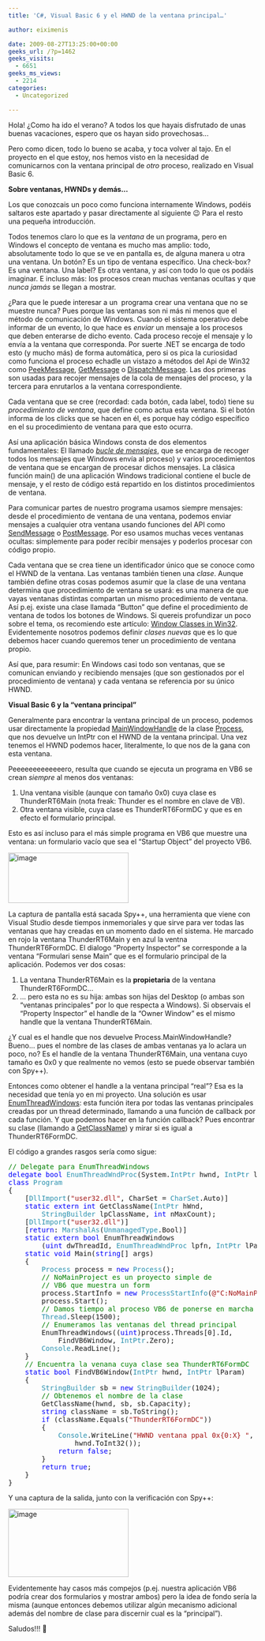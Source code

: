 ```yaml
---
title: 'C#, Visual Basic 6 y el HWND de la ventana principal…'

author: eiximenis

date: 2009-08-27T13:25:00+00:00
geeks_url: /?p=1462
geeks_visits:
  - 6651
geeks_ms_views:
  - 2214
categories:
  - Uncategorized

---
```

Hola! ¿Como ha ido el verano? A todos los que hayais disfrutado de unas buenas vacaciones, espero que os hayan sido provechosas... 

Pero como dicen, todo lo bueno se acaba, y toca volver al tajo. En el proyecto en el que estoy, nos hemos visto en la necesidad de comunicarnos con la ventana principal de _otro_ proceso, realizado en Visual Basic 6.

<!--more-->

**Sobre ventanas, HWNDs y demás...**

Los que conozcais un poco como funciona internamente Windows, podéis saltaros este apartado y pasar directamente al siguiente 😉 Para el resto una pequeña introducción.

Todos tenemos claro lo que es la _ventana_ de un programa, pero en Windows el concepto de ventana es mucho mas amplio: todo, absolutamente todo lo que se ve en pantalla es, de alguna manera u otra una ventana. Un botón? Es un tipo de ventana específico. Una check-box? Es una ventana. Una label? Es otra ventana, y así con todo lo que os podáis imaginar. E incluso más: los procesos crean muchas ventanas ocultas y que _nunca jamás_ se llegan a mostrar.

¿Para que le puede interesar a un&nbsp; programa crear una ventana que no se muestre nunca? Pues porque las ventanas son ni más ni menos que el método de comunicación de Windows. Cuando el sistema operativo debe informar de un evento, lo que hace es _enviar_ un mensaje a los procesos que deben enterarse de dicho evento. Cada proceso recoje el mensaje y lo envía a la ventana que corresponda. Por suerte .NET se encarga de todo esto (y mucho más) de forma automática, pero si os pica la curiosidad como funciona el proceso echadle un vistazo a métodos del Api de Win32 como [PeekMessage][1], [GetMessage][2] o [DispatchMessage][3]. Las dos primeras son usadas para recojer mensajes de la cola de mensajes del proceso, y la tercera para enrutarlos a la ventana correspondiente.

Cada ventana que se cree (recordad: cada botón, cada label, todo) tiene su _procedimiento de ventana_, que define como actua esta ventana. Si el botón informa de los clicks que se hacen en él, es porque hay código específico en el su procedimiento de ventana para que esto ocurra.

Así una aplicación básica Windows consta de dos elementos fundamentales: El llamado _[bucle de mensajes][4]_, que se encarga de recoger todos los mensajes que Windows envía al proceso) y varios procedimientos de ventana que se encargan de procesar dichos mensajes. La clásica función main() de una aplicación Windows tradicional contiene el bucle de mensaje, y el resto de código está repartido en los distintos procedimientos de ventana.

Para comunicar partes de nuestro programa usamos siempre mensajes: desde el procedimiento de ventana de una ventana, podemos enviar mensajes a cualquier otra ventana usando funciones del API como [SendMessage][5] o [PostMessage][6]. Por eso usamos muchas veces ventanas ocultas: simplemente para poder recibir mensajes y poderlos procesar con código propio.

Cada ventana que se crea tiene un identificador único que se conoce como el HWND de la ventana. Las ventanas también tienen una _clase_. Aunque también define otras cosas podemos asumir que la clase de una ventana determina que procedimiento de ventana se usará: es una manera de que vayas ventanas distintas compartan un mismo procedimiento de ventana. Así p.ej. existe una clase llamada &ldquo;Button&rdquo; que define el procedimiento de ventana de todos los botones de Windows. Si quereis profundizar un poco sobre el tema, os recomiendo este artículo: [Window Classes in Win32][7]. Evidentemente nosotros podemos definir _clases nuevas_ que es lo que debemos hacer cuando queremos tener un procedimiento de ventana propio.

Así que, para resumir: En Windows casi todo son ventanas, que se comunican enviando y recibiendo mensajes (que son gestionados por el procedimiento de ventana) y cada ventana se referencia por su único HWND.

**Visual Basic 6 y la &ldquo;ventana principal&rdquo;**

Generalmente para encontrar la ventana principal de un proceso, podemos usar directamente la propiedad [MainWindowHandle][8] de la clase [Process][9], que nos devuelve un IntPtr con el HWND de la ventana principal. Una vez tenemos el HWND podemos hacer, literalmente, lo que nos de la gana con esta ventana.

Peeeeeeeeeeeeero, resulta que cuando se ejecuta un programa en VB6 se crean _siempre_ al menos dos ventanas:

  1. Una ventana visible (aunque con tamaño 0x0) cuya clase es ThunderRT6Main (nota freak: Thunder es el nombre en clave de VB).
  2. Otra ventana visible, cuya clase es ThunderRT6FormDC y que es en efecto el formulario principal.

Esto es así incluso para el más simple programa en VB6 que muestre una ventana: un formulario vacío que sea el &ldquo;Startup Object&rdquo; del proyecto VB6.

[<img height="102" width="244" src="/cfs-file.ashx/__key/CommunityServer.Blogs.Components.WeblogFiles/etomas/image_5F00_thumb_5F00_6CF6E207.png" alt="image" border="0" title="image" style="border-bottom: 0px; border-left: 0px; display: inline; border-top: 0px; border-right: 0px" />][10] 

La captura de pantalla está sacada Spy++, una herramienta que viene con Visual Studio desde tiempos inmemoriales y que sirve para ver todas las ventanas que hay creadas en un momento dado en el sistema. He marcado en rojo la ventana ThunderRT6Main y en azul la ventna ThunderRT6FormDC. El dialogo &ldquo;Property Inspector&rdquo; se corresponde a la ventana &ldquo;Formulari sense Main&rdquo; que es el formulario principal de la aplicación. Podemos ver dos cosas:

  1. La ventana ThunderRT6Main es la **propietaria** de la ventana ThunderRT6FormDC...
  2. ... pero esta no es su hija: ambas son hijas del Desktop (o ambas son &ldquo;ventanas principales&rdquo; por lo que respecta a Windows). Si observais el &ldquo;Property Inspector&rdquo; el handle de la &ldquo;Owner Window&rdquo; es el mismo handle que la ventana ThunderRT6Main.

¿Y cual es el handle que nos devuelve Process.MainWindowHandle? Bueno... pues el nombre de las clases de ambas ventanas ya lo aclara un poco, no? Es el handle de la ventana ThunderRT6Main, una ventana cuyo tamaño es 0x0 y que realmente no vemos (esto se puede observar también con Spy++).

Entonces como obtener el handle a la ventana principal &ldquo;real&rdquo;? Esa es la necesidad que tenía yo en mi proyecto. Una solución es usar [EnumThreadWindows][11]: esta función itera por todas las ventanas principales creadas por un thread determinado, llamando a una función de callback por cada función. Y que podemos hacer en la función callback? Pues encontrar su clase (llamando a [GetClassName][12]) y mirar si es igual a ThunderRT6FormDC.

El código a grandes rasgos sería como sigue:

<pre class="code"><span style="color: green">// Delegate para EnumThreadWindows
</span><span style="color: blue">delegate bool </span><span style="color: #2b91af">EnumThreadWndProc</span>(System.<span style="color: #2b91af">IntPtr </span>hwnd, <span style="color: #2b91af">IntPtr </span>lParam);
<span style="color: blue">class </span><span style="color: #2b91af">Program
</span>{
    [<span style="color: #2b91af">DllImport</span>(<span style="color: #a31515">"user32.dll"</span>, CharSet = <span style="color: #2b91af">CharSet</span>.Auto)]
    <span style="color: blue">static extern int </span>GetClassName(<span style="color: #2b91af">IntPtr </span>hWnd,
        <span style="color: #2b91af">StringBuilder </span>lpClassName, <span style="color: blue">int </span>nMaxCount);
    [<span style="color: #2b91af">DllImport</span>(<span style="color: #a31515">"user32.dll"</span>)]
    [<span style="color: blue">return</span>: <span style="color: #2b91af">MarshalAs</span>(<span style="color: #2b91af">UnmanagedType</span>.Bool)]
    <span style="color: blue">static extern bool </span>EnumThreadWindows
        (<span style="color: blue">uint </span>dwThreadId, <span style="color: #2b91af">EnumThreadWndProc </span>lpfn, <span style="color: #2b91af">IntPtr </span>lParam);
    <span style="color: blue">static void </span>Main(<span style="color: blue">string</span>[] args)
    {
        <span style="color: #2b91af">Process </span>process = <span style="color: blue">new </span><span style="color: #2b91af">Process</span>();
        <span style="color: green">// NoMainProject es un proyecto simple de
        // VB6 que muestra un form
        </span>process.StartInfo = <span style="color: blue">new </span><span style="color: #2b91af">ProcessStartInfo</span>(<span style="color: #a31515">@"C:NoMainProject.exe"</span>);
        process.Start();
        <span style="color: green">// Damos tiempo al proceso VB6 de ponerse en marcha
        </span><span style="color: #2b91af">Thread</span>.Sleep(1500);
        <span style="color: green">// Enumeramos las ventanas del thread principal
        </span>EnumThreadWindows((<span style="color: blue">uint</span>)process.Threads[0].Id,
            FindVB6Window, <span style="color: #2b91af">IntPtr</span>.Zero);
        <span style="color: #2b91af">Console</span>.ReadLine();
    }
    <span style="color: green">// Encuentra la venana cuya clase sea ThunderRT6FormDC
    </span><span style="color: blue">static bool </span>FindVB6Window(<span style="color: #2b91af">IntPtr </span>hwnd, <span style="color: #2b91af">IntPtr </span>lParam)
    {
        <span style="color: #2b91af">StringBuilder </span>sb = <span style="color: blue">new </span><span style="color: #2b91af">StringBuilder</span>(1024);
        <span style="color: green">// Obtenemos el nombre de la clase
        </span>GetClassName(hwnd, sb, sb.Capacity);
        <span style="color: blue">string </span>className = sb.ToString();
        <span style="color: blue">if </span>(className.Equals(<span style="color: #a31515">"ThunderRT6FormDC"</span>))
        {
            <span style="color: #2b91af">Console</span>.WriteLine(<span style="color: #a31515">"HWND ventana ppal 0x{0:X} "</span>,
                hwnd.ToInt32());
            <span style="color: blue">return false</span>;
        }
        <span style="color: blue">return true</span>;
    }
}</pre>

[][13]

Y una captura de la salida, junto con la verificación con Spy++:

[<img height="138" width="244" src="/cfs-file.ashx/__key/CommunityServer.Blogs.Components.WeblogFiles/etomas/image_5F00_thumb_5F00_0B970176.png" alt="image" border="0" title="image" style="border-bottom: 0px; border-left: 0px; display: inline; border-top: 0px; border-right: 0px" />][14] 

Evidentemente hay casos más compejos (p.ej. nuestra aplicación VB6 podría crear dos formularios y mostrar ambos) pero la idea de fondo sería la misma (aunque entonces debemos utilizar algún mecanismo adicional además del nombre de clase para discernir cual es la &ldquo;principal&rdquo;).

Saludos!!! 🙂

 [1]: http://msdn.microsoft.com/en-us/library/ms644943(VS.85).aspx
 [2]: http://msdn.microsoft.com/en-us/library/ms644936(VS.85).aspx
 [3]: http://msdn.microsoft.com/en-us/library/ms644934(VS.85).aspx
 [4]: http://msdn.microsoft.com/en-us/library/ms644928(VS.85).aspx
 [5]: http://msdn.microsoft.com/en-us/library/ms644950(VS.85).aspx
 [6]: http://msdn.microsoft.com/en-us/library/ms644944(VS.85).aspx
 [7]: http://msdn.microsoft.com/en-us/library/ms997511.aspx
 [8]: http://msdn.microsoft.com/en-us/library/system.diagnostics.process.mainwindowhandle.aspx
 [9]: http://msdn.microsoft.com/en-us/library/system.diagnostics.process.aspx
 [10]: /cfs-file.ashx/__key/CommunityServer.Blogs.Components.WeblogFiles/etomas/image_5F00_2A7FE016.png
 [11]: http://msdn.microsoft.com/en-us/library/ms633495(VS.85).aspx
 [12]: http://msdn.microsoft.com/en-us/library/ms633582(VS.85).aspx
 [13]: http://11011.net/software/vspaste
 [14]: /cfs-file.ashx/__key/CommunityServer.Blogs.Components.WeblogFiles/etomas/image_5F00_2FFA6288.png